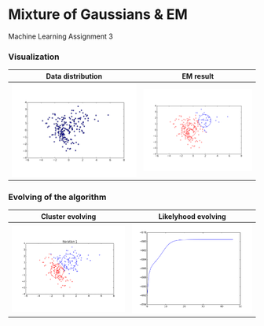 # Mixture of Gaussians & EM
Machine Learning Assignment 3

### Visualization

| Data distribution             | EM result                          |
|:-----------------------------:|:----------------------------------:|
|![Data](./data/data_dist.png)  |![Result](./output_image/best.png)  |

### Evolving of the algorithm
| Cluster evolving               | Likelyhood evolving            |
|:-----------------------------:|:-------------------------------:|
|![Data](./output_image/movie.gif) |![Data](./output_image/L.png) |

